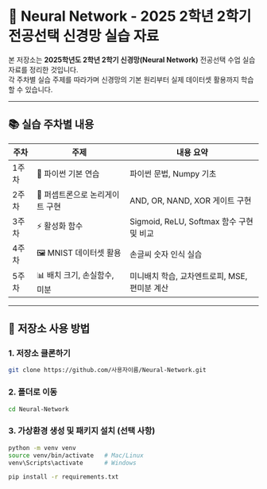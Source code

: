 # 🧠 Neural Network - 2025 2학년 2학기 전공선택 신경망 실습 자료

본 저장소는 **2025학년도 2학년 2학기 신경망(Neural Network)** 전공선택 수업 실습 자료를 정리한 것입니다.  
각 주차별 실습 주제를 따라가며 신경망의 기본 원리부터 실제 데이터셋 활용까지 학습할 수 있습니다.

---

## 📚 실습 주차별 내용

| 주차 | 주제 | 내용 요약 |
|------|------|-----------|
| 1주차 | 🐍 파이썬 기본 연습 | 파이썬 문법, Numpy 기초 |
| 2주차 | 🔲 퍼셉트론으로 논리게이트 구현 | AND, OR, NAND, XOR 게이트 구현 |
| 3주차 | ⚡ 활성화 함수 | Sigmoid, ReLU, Softmax 함수 구현 및 비교 |
| 4주차 | 🖼 MNIST 데이터셋 활용 | 손글씨 숫자 인식 실습 |
| 5주차 | 📊 배치 크기, 손실함수, 미분 | 미니배치 학습, 교차엔트로피, MSE, 편미분 계산 |

---

## 🚀 저장소 사용 방법

### 1. 저장소 클론하기
```bash
git clone https://github.com/사용자이름/Neural-Network.git
```
### 2. 폴더로 이동
```bash
cd Neural-Network
```
### 3. 가상환경 생성 및 패키지 설치 (선택 사항)
```bash
python -m venv venv
source venv/bin/activate   # Mac/Linux
venv\Scripts\activate      # Windows

pip install -r requirements.txt
```
